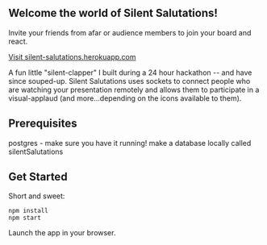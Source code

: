 ## Welcome the world of Silent Salutations!

Invite your friends from afar or audience members to join your board and react. 

[Visit silent-salutations.herokuapp.com](https://silent-salutations.herokuapp.com/)

A fun little "silent-clapper" I built during a 24 hour hackathon -- and have since souped-up. Silent Salutations uses sockets to connect people who are watching your presentation remotely and allows them to participate in a visual-applaud (and more...depending on the icons available to them). 


## Prerequisites

postgres - make sure you have it running!
make a database locally called silentSalutations

## Get Started

Short and sweet:

```
npm install
npm start

```
Launch the app in your browser.


